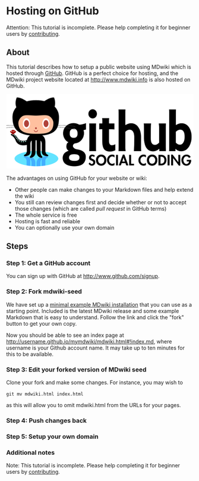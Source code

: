 Hosting on GitHub
=================

Attention: This tutorial is incomplete. Please help completing it for beginner users by [contributing][contribute].

About
------


This tutorial describes how to setup a public website using MDwiki  which is hosted through [GitHub][GitHub]. GitHub is a perfect choice for hosting, and the MDwiki project website located at <http://www.mdwiki.info> is also hosted on GitHub.

[![Github logo](githublogo.png)](http://www.github.com)

The advantages on using GitHub for your website or wiki:

* Other people can make changes to your Markdown files and help extend the wiki
* You still can review changes first and decide whether or not to accept those changes (which are called _pull request_ in GitHub terms)
* The whole service is free
* Hosting is fast and reliable
* You can optionally use your own domain

[GitHub]: http://www.github.com

Steps
------

### Step 1: Get a GitHub account

You can sign up with GitHub at <http://www.github.com/signup>.

### Step 2: Fork mdwiki-seed

We have set up a [minimal example MDwiki installation](https://github.com/exalted/mdwiki-seed) that you can use as a starting point. Included is the latest MDwiki release and some example Markdown that is easy to understand.  Follow the link and click the "fork" button to get your own copy.

Now you should be able to see an index page at http://username.github.io/mymdwiki/mdwiki.html#!index.md, where username is your Github account name.  It may take up to ten minutes for this to be available.

### Step 3: Edit your forked version of MDwiki seed
Clone your fork and make some changes.  For instance, you may wish to

    git mv mdwiki.html index.html
    
as this will allow you to omit mdwiki.html from the URLs for your pages.

### Step 4: Push changes back

### Step 5: Setup your own domain

### Additional notes

Note: This tutorial is incomplete. Please help completing it for beginner users by [contributing][contribute].


[contribute]: /contribute.md
